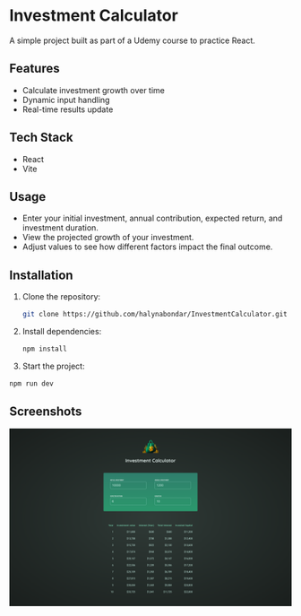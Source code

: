 # Investment Calculator

A simple project built as part of a Udemy course to practice React. 

## Features
- Calculate investment growth over time
- Dynamic input handling
- Real-time results update

## Tech Stack
- React
- Vite

## Usage
- Enter your initial investment, annual contribution, expected return, and investment duration.
- View the projected growth of your investment.
- Adjust values to see how different factors impact the final outcome.

## Installation

1. Clone the repository:
   ```bash
   git clone https://github.com/halynabondar/InvestmentCalculator.git
   ```
   
2. Install dependencies:
   ```bash
   npm install
   ```
   
3.	Start the project:
   ```bash
   npm run dev
   ```

## Screenshots

![investment-calculator.png](src/assets/investment-calculator.png)